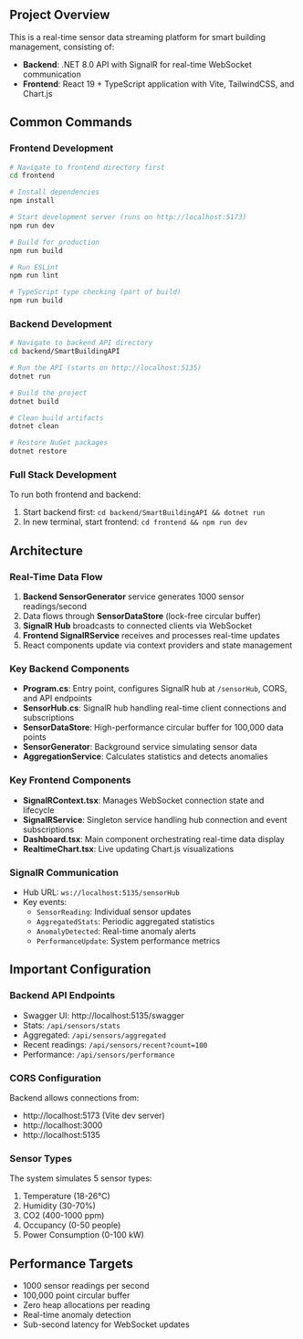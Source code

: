 ## Project Overview

This is a real-time sensor data streaming platform for smart building management, consisting of:

- **Backend**: .NET 8.0 API with SignalR for real-time WebSocket communication
- **Frontend**: React 19 + TypeScript application with Vite, TailwindCSS, and Chart.js

## Common Commands

### Frontend Development

```bash
# Navigate to frontend directory first
cd frontend

# Install dependencies
npm install

# Start development server (runs on http://localhost:5173)
npm run dev

# Build for production
npm run build

# Run ESLint
npm run lint

# TypeScript type checking (part of build)
npm run build
```

### Backend Development

```bash
# Navigate to backend API directory
cd backend/SmartBuildingAPI

# Run the API (starts on http://localhost:5135)
dotnet run

# Build the project
dotnet build

# Clean build artifacts
dotnet clean

# Restore NuGet packages
dotnet restore
```

### Full Stack Development

To run both frontend and backend:

1. Start backend first: `cd backend/SmartBuildingAPI && dotnet run`
2. In new terminal, start frontend: `cd frontend && npm run dev`

## Architecture

### Real-Time Data Flow

1. **Backend SensorGenerator** service generates 1000 sensor readings/second
2. Data flows through **SensorDataStore** (lock-free circular buffer)
3. **SignalR Hub** broadcasts to connected clients via WebSocket
4. **Frontend SignalRService** receives and processes real-time updates
5. React components update via context providers and state management

### Key Backend Components

- **Program.cs**: Entry point, configures SignalR hub at `/sensorHub`, CORS, and API endpoints
- **SensorHub.cs**: SignalR hub handling real-time client connections and subscriptions
- **SensorDataStore**: High-performance circular buffer for 100,000 data points
- **SensorGenerator**: Background service simulating sensor data
- **AggregationService**: Calculates statistics and detects anomalies

### Key Frontend Components

- **SignalRContext.tsx**: Manages WebSocket connection state and lifecycle
- **SignalRService**: Singleton service handling hub connection and event subscriptions
- **Dashboard.tsx**: Main component orchestrating real-time data display
- **RealtimeChart.tsx**: Live updating Chart.js visualizations

### SignalR Communication

- Hub URL: `ws://localhost:5135/sensorHub`
- Key events:
  - `SensorReading`: Individual sensor updates
  - `AggregatedStats`: Periodic aggregated statistics
  - `AnomalyDetected`: Real-time anomaly alerts
  - `PerformanceUpdate`: System performance metrics

## Important Configuration

### Backend API Endpoints

- Swagger UI: http://localhost:5135/swagger
- Stats: `/api/sensors/stats`
- Aggregated: `/api/sensors/aggregated`
- Recent readings: `/api/sensors/recent?count=100`
- Performance: `/api/sensors/performance`

### CORS Configuration

Backend allows connections from:

- http://localhost:5173 (Vite dev server)
- http://localhost:3000
- http://localhost:5135

### Sensor Types

The system simulates 5 sensor types:

1. Temperature (18-26°C)
2. Humidity (30-70%)
3. CO2 (400-1000 ppm)
4. Occupancy (0-50 people)
5. Power Consumption (0-100 kW)

## Performance Targets

- 1000 sensor readings per second
- 100,000 point circular buffer
- Zero heap allocations per reading
- Real-time anomaly detection
- Sub-second latency for WebSocket updates
